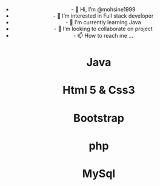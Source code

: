 <html>
<head>
</head>
<body>
<center>
<ul>
<li>- 👋 Hi, I’m @mohsine1999</li>
<li>- 👀 I’m interested in Full stack developer </li>
<li>- 🌱 I’m currently learning Java </li>
<li>- 💞️ I’m looking to collaborate on project</li>
<li>- 📫 How to reach me ...</li>
</ul>
<h1> Java </h1>
<h1> Html 5 & Css3 </h1>
<h1> Bootstrap </h1>
<h1> php </h1>
<h1> MySql </h1>
</center>
</body>
</html>
